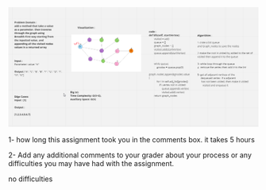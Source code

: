 ![image](./bfswhiteboard.png)

1- how long this assignment took you in the comments box.
it takes 5 hours

2- Add any additional comments to your grader about your process or any difficulties you may have had with the assignment.

no difficulties